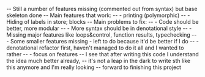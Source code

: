 --  Still a number of features missing (commented out from syntax) but base skeleton done
--  Main features that work:
--  - printing (polymorphic)
--  - Hiding of labels in store; blocks
--  Main problems to fix:
--  - Code should be better, more modular
--  - More syntax should be in denotational style
--  - Missing major features like loops&control, function results, typechecking
--  - Some smaller features missing - left to do because it'd be better if I do
--    - denotational refactor first, haven't managed to do it all and I wanted to rather
--    - focus on features
--  I see that after writing this code I understand the idea much better already,
--    it's not a leap in the dark to write sth like this anymore and I'm really looking
--    forward to finishing this project